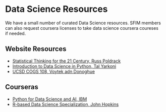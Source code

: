 # Data Science Resources

We have a small number of curated Data Science resources.
SFIM members can also request coursera licenses to take data science
coursera coureses if needed.

## Website Resources
- [Statistical Thinking for the 21 Century, Russ Poldrack][poldrack]
- [Introduction to Data Science in Python, Tal Yarkoni][yarkoni]
- [UCSD COGS 108, Voytek adn Donoghue][voytek]

## Courseras
- [Python for Data Science and AI, IBM][ibm]
- [R-based Data Science Specialization, John Hopkins][jhu]

[poldrack]: <https://statsthinking21.org>
[yarkoni]: <https://github.com/tyarkoni/SSI2019>
[voytek]: <https://github.com/COGS108?utm_content=buffera3cee&amp;utm_medium=social&amp;utm_source=twitter.com&amp;utm_campaign=buffer>
[ibm]: <https://www.coursera.org/learn/python-for-applied-data-science-ai>
[jhu]: <https://www.coursera.org/specializations/jhu-data-science>
